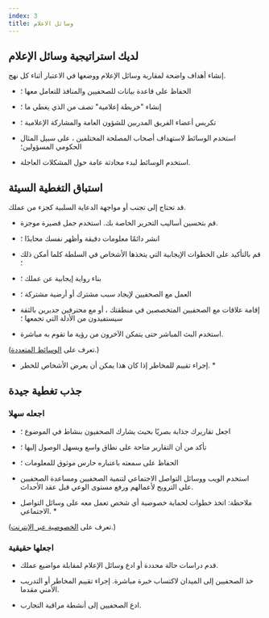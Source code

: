 ```yaml
---
index: 3
title: وسائل الاعلام
---
```

## لديك استراتيجية وسائل الإعلام

إنشاء أهداف واضحة لمقاربة وسائل الإعلام ووضعها في الاعتبار أثناء كل نهج.

- الحفاظ على قاعدة بيانات للصحفيين والمنافذ للتعامل معها ؛

- إنشاء "خريطة إعلامية" تصف من الذي يغطي ما ؛

- تكريس أعضاء الفريق المدربين للشؤون العامة والمشاركة الإعلامية ؛

- استخدم الوسائط لاستهداف أصحاب المصلحة المختلفين ، على سبيل المثال الحكومي
المسؤولين؛

- استخدم الوسائط لبدء محادثة عامة حول المشكلات العاجلة.

## استباق التغطية السيئة

قد تحتاج إلى تجنب أو مواجهة الدعاية السلبية كجزء من عملك.

- قم بتحسين أساليب التحرير الخاصة بك. استخدم جمل قصيرة موجزة.

- انشر دائمًا معلومات دقيقة وأظهر نفسك محايدًا ؛

- قم بالتأكيد على الخطوات الإيجابية التي يتخذها الأشخاص في السلطة كلما أمكن ذلك ؛

- بناء رواية إيجابية عن عملك ؛

- العمل مع الصحفيين لإيجاد سبب مشترك أو أرضية مشتركة ؛

- إقامة علاقات مع الصحفيين المتخصصين في منطقتك ، أو مع محترفين جديرين بالثقة سيستفيدون من الأدلة التي تجمعها ؛

- استخدم البث المباشر حتى يتمكن الآخرون من رؤية ما تقوم به مباشرة.

(تعرف على [الوسائط المتعددة](umbrella://communications/online-privacy/beginner/s_multimedia.md).)

* إجراء تقييم للمخاطر إذا كان هذا يمكن أن يعرض الأشخاص للخطر. *


## جذب تغطية جيدة

### اجعله سهلا

- اجعل تقاريرك جذابة بصريًا بحيث يشارك الصحفيون بنشاط في الموضوع ؛

- تأكد من أن التقارير متاحة على نطاق واسع ويسهل الوصول إليها ؛

- الحفاظ على سمعته باعتباره حارس موثوق للمعلومات ؛

- استخدم الويب ووسائل التواصل الاجتماعي لتنمية الصحفيين ومساعدة الصحفيين على الترويج لأعمالهم ورفع مستوى الوعي قبل عقد الأحداث.

* ملاحظة: اتخذ خطوات لحماية خصوصية أي شخص تعمل معه على وسائل التواصل الاجتماعي. *

(تعرف على [الخصوصية عبر الإنترنت](umbrella://communications/online-privacy).)

### اجعلها حقيقية

- قدم دراسات حالة محددة أو ادع وسائل الإعلام لمقابلة مواضيع عملك.

- خذ الصحفيين إلى الميدان لاكتساب خبرة مباشرة. إجراء تقييم المخاطر أو التدريب الأمني مقدما.

- ادع الصحفيين إلى أنشطة مراقبة التجارب.